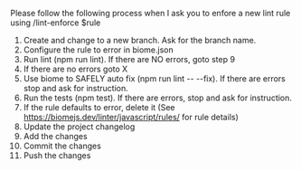 Please follow the following process when I ask you to enfore a new lint rule using /lint-enforce $rule

1. Create and change to a new branch. Ask for the branch name.
2. Configure the rule to error in biome.json
3. Run lint (npm run lint). If there are NO errors, goto step 9
4. If there are no errors goto X
5. Use biome to SAFELY auto fix (npm run lint -- --fix). If there are errors stop and ask for instruction.
7. Run the tests (npm test). If there are errors, stop and ask for instruction.
8. If the rule defaults to error, delete it (See https://biomejs.dev/linter/javascript/rules/ for rule details)
9. Update the project changelog
10. Add the changes
11. Commit the changes
12. Push the changes

